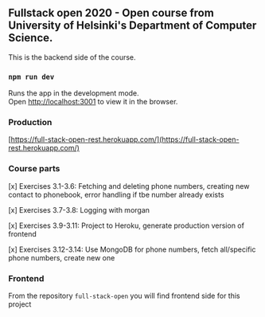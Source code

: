 ## Fullstack open 2020 - Open course from University of Helsinki's Department of Computer Science.

This is the backend side of the course.

### `npm run dev`

Runs the app in the development mode.<br />
Open [http://localhost:3001](http://localhost:3001) to view it in the browser.

### Production

[https://full-stack-open-rest.herokuapp.com/](https://full-stack-open-rest.herokuapp.com/)

### Course parts

[x] Exercises 3.1-3.6: Fetching and deleting phone numbers, creating new contact to phonebook, error handling if tbe number already exists

[x] Exercises 3.7-3.8: Logging with morgan

[x] Exercises 3.9-3.11: Project to Heroku, generate production version of frontend

[x] Exercises 3.12-3.14: Use MongoDB for phone numbers, fetch all/specific phone numbers, create new one

### Frontend

From the repository `full-stack-open` you will find frontend side for this project
